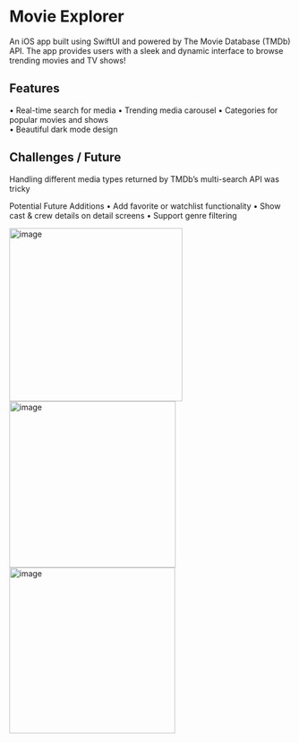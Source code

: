 # Movie Explorer
An iOS app built using SwiftUI and powered by The Movie Database (TMDb) API. The app provides users with a sleek and dynamic interface to browse trending movies and TV shows!

## Features
•	Real-time search for media 
•	Trending media carousel 
•	Categories for popular movies and shows  
•	Beautiful dark mode design

## Challenges / Future
Handling different media types returned by TMDb’s multi-search API was tricky

Potential Future Additions
	•	Add favorite or watchlist functionality
	•	Show cast & crew details on detail screens
	•	Support genre filtering

<img width="309" alt="image" src="https://github.com/user-attachments/assets/98811ef4-d522-4d44-8781-5620510023e3" />
<img width="297" alt="image" src="https://github.com/user-attachments/assets/69dc74c0-0474-4a79-9815-7754cda52968" />
<img width="296" alt="image" src="https://github.com/user-attachments/assets/2e53ccde-29e4-4fa0-96c1-481a86895e41" />


